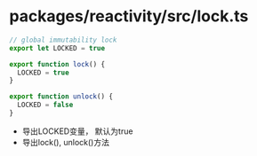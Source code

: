 # packages/reactivity/src/lock.ts

```js
// global immutability lock
export let LOCKED = true

export function lock() {
  LOCKED = true
}

export function unlock() {
  LOCKED = false
}
```

* 导出LOCKED变量， 默认为true
* 导出lock(), unlock()方法